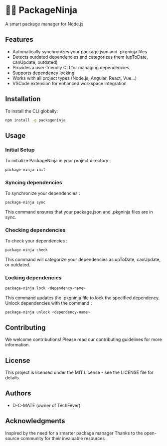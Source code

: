 # 🥷🏽 PackageNinja

A smart package manager for Node.js 

## Features
- Automatically synchronizes your package.json and .pkgninja files
- Detects outdated dependencies and categorizes them (upToDate, canUpdate, outdated)
- Provides a user-friendly CLI for managing dependencies
- Supports dependency locking
- Works with all project types (Node.js, Angular, React, Vue...)
- VSCode extension for enhanced workspace integration

## Installation

To install the CLI globally:

```bash
npm install -g packageninja
```

## Usage
### Initial Setup
To initialize PackageNinja in your project directory :
```bash
package-ninja init
```

### Syncing dependencies
To synchronize your dependencies :
```bash
package-ninja sync
```
This command ensures that your package.json and .pkgninja files are in sync.

### Checking dependencies
To check your dependencies :
```bash
package-ninja check
```
This command will categorize your dependencies as upToDate, canUpdate, or outdated.

### Locking dependencies
```bash
package-ninja lock <dependency-name>
```
This command updates the .pkgninja file to lock the specified dependency.
Unlock dependencies with the command :
```bash
package-ninja unlock <dependency-name>
```

## Contributing
We welcome contributions! Please read our contributing guidelines for more information.

## License
This project is licensed under the MIT License - see the LICENSE file for details.

## Authors
- D-C-MATE (owner of TechFever)

## Acknowledgments
Inspired by the need for a smarter package manager
Thanks to the open-source community for their invaluable resources